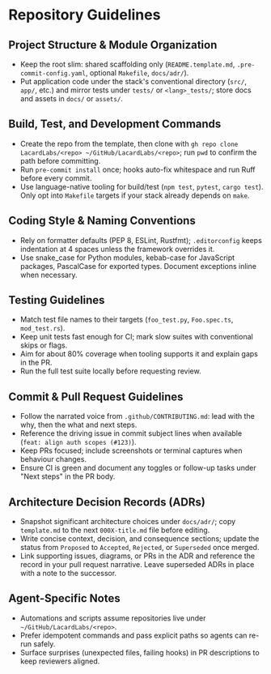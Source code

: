 # Repository Guidelines

## Project Structure & Module Organization
- Keep the root slim: shared scaffolding only (`README.template.md`, `.pre-commit-config.yaml`, optional `Makefile`, `docs/adr/`).
- Put application code under the stack's conventional directory (`src/`, `app/`, etc.) and mirror tests under `tests/` or `<lang>_tests/`; store docs and assets in `docs/` or `assets/`.

## Build, Test, and Development Commands
- Create the repo from the template, then clone with `gh repo clone LacardLabs/<repo> ~/GitHub/LacardLabs/<repo>`; run `pwd` to confirm the path before committing.
- Run `pre-commit install` once; hooks auto-fix whitespace and run Ruff before every commit.
- Use language-native tooling for build/test (`npm test`, `pytest`, `cargo test`). Only opt into `Makefile` targets if your stack already depends on `make`.

## Coding Style & Naming Conventions
- Rely on formatter defaults (PEP 8, ESLint, Rustfmt); `.editorconfig` keeps indentation at 4 spaces unless the framework overrides it.
- Use snake_case for Python modules, kebab-case for JavaScript packages, PascalCase for exported types. Document exceptions inline when necessary.

## Testing Guidelines
- Match test file names to their targets (`foo_test.py`, `Foo.spec.ts`, `mod_test.rs`).
- Keep unit tests fast enough for CI; mark slow suites with conventional skips or flags.
- Aim for about 80% coverage when tooling supports it and explain gaps in the PR.
- Run the full test suite locally before requesting review.

## Commit & Pull Request Guidelines
- Follow the narrated voice from `.github/CONTRIBUTING.md`: lead with the why, then the what and next steps.
- Reference the driving issue in commit subject lines when available (`feat: align auth scopes (#123)`).
- Keep PRs focused; include screenshots or terminal captures when behaviour changes.
- Ensure CI is green and document any toggles or follow-up tasks under "Next steps" in the PR body.

## Architecture Decision Records (ADRs)
- Snapshot significant architecture choices under `docs/adr/`; copy `template.md` to the next `000X-title.md` file before editing.
- Write concise context, decision, and consequence sections; update the status from `Proposed` to `Accepted`, `Rejected`, or `Superseded` once merged.
- Link supporting issues, diagrams, or PRs in the ADR and reference the record in your pull request narrative. Leave superseded ADRs in place with a note to the successor.

## Agent-Specific Notes
- Automations and scripts assume repositories live under `~/GitHub/LacardLabs/<repo>`.
- Prefer idempotent commands and pass explicit paths so agents can re-run safely.
- Surface surprises (unexpected files, failing hooks) in PR descriptions to keep reviewers aligned.

